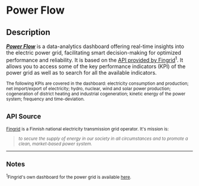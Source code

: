 # Power Flow

## Description

[<p><b><i>Power Flow</i></b>](https://jouniverse.github.io/power-flow/home.html) is a data-analytics dashboard offering real-time insights into the electric power grid, facilitating smart decision-making for optimized performance and reliability. It is based on the <a href="https://data.fingrid.fi/en/"> API provided by Fingrid</a><sup>1</sup>. It allows you to access some of the key performance indicators (KPI) of the power grid as well as to search for all the available indicators.</p>
<p><small>The following KPIs are covered in the dashboard: electricity consumption and production; net import/export of electricity; hydro, nuclear, wind and solar power production; cogeneration of district heating and industrial cogeneration; kinetic energy of the power system; frequency and time-deviation.

## API Source

<p><a href="https://www.fingrid.fi/en/">Fingrid</a> is a Finnish national electricity transmission grid operator. It's mission is:<blockquote><i>to secure the supply of energy in our society in all circumstances and to promote a clean, market-based power system.</i></blockquote></p>
<hr>

## Notes

<p class="sub-note"><sup>1</sup>Fingrid's own dashboard for the power grid is available <a href="https://www.fingrid.fi/en/electricity-market/power-system/">here</a>.</p>
